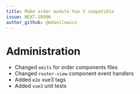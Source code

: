 ```yaml
---
title: Make order module Vue 3 compatible
issue: NEXT-28996
author_github: @mdanilowicz
---
```

# Administration
* Changed `emits` for order components files
* Changed `router-view` component event handlers
* Added `e2e` vue3 tags
* Added `vue3` unit tests